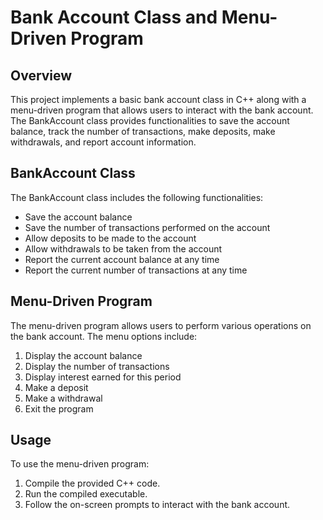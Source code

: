 # Bank Account Class and Menu-Driven Program

## Overview

This project implements a basic bank account class in C++ along with a menu-driven program that allows users to interact with the bank account. The BankAccount class provides functionalities to save the account balance, track the number of transactions, make deposits, make withdrawals, and report account information.

## BankAccount Class

The BankAccount class includes the following functionalities:

- Save the account balance
- Save the number of transactions performed on the account
- Allow deposits to be made to the account
- Allow withdrawals to be taken from the account
- Report the current account balance at any time
- Report the current number of transactions at any time

## Menu-Driven Program

The menu-driven program allows users to perform various operations on the bank account. The menu options include:

1. Display the account balance
2. Display the number of transactions
3. Display interest earned for this period
4. Make a deposit
5. Make a withdrawal
6. Exit the program

## Usage

To use the menu-driven program:

1. Compile the provided C++ code.
2. Run the compiled executable.
3. Follow the on-screen prompts to interact with the bank account.

